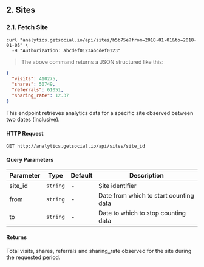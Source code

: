 ## 2. Sites

### 2.1. Fetch Site

```shell
curl "analytics.getsocial.io/api/sites/b5b75e?from=2018-01-01&to=2018-01-05" \
  -H "Authorization: abcdef0123abcdef0123"
```

> The above command returns a JSON structured like this:

```json
{
  "visits": 410275,
  "shares": 50749,
  "referrals": 61051,
  "sharing_rate": 12.37
}
```

This endpoint retrieves analytics data for a specific site observed between two dates (inclusive).


#### HTTP Request

`GET http://analytics.getsocial.io/api/sites/site_id`

#### Query Parameters

Parameter | Type     | Default      | Description
--------- | -------- | ------------ | --------
site_id   | `string` | -            | Site identifier
from      | `string` | -            | Date from which to start counting data
to        | `string` | -            | Date to which to stop counting data


#### Returns

Total visits, shares, referrals and sharing_rate observed for the site during the requested period.
